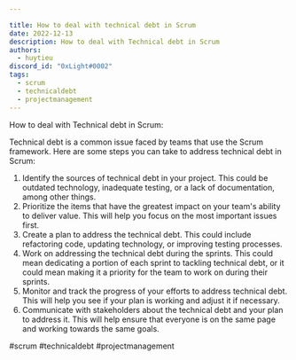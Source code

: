 ```yaml
---

title: How to deal with technical debt in Scrum
date: 2022-12-13
description: How to deal with Technical debt in Scrum
authors:
  - huytieu
discord_id: "0xLight#0002"
tags:
  - scrum
  - technicaldebt
  - projectmanagement
---
```


How to deal with Technical debt in Scrum:

Technical debt is a common issue faced by teams that use the Scrum framework. Here are some steps you can take to address technical debt in Scrum:

1. Identify the sources of technical debt in your project. This could be outdated technology, inadequate testing, or a lack of documentation, among other things.
2. Prioritize the items that have the greatest impact on your team's ability to deliver value. This will help you focus on the most important issues first.
3. Create a plan to address the technical debt. This could include refactoring code, updating technology, or improving testing processes.
4. Work on addressing the technical debt during the sprints. This could mean dedicating a portion of each sprint to tackling technical debt, or it could mean making it a priority for the team to work on during their sprints.
5. Monitor and track the progress of your efforts to address technical debt. This will help you see if your plan is working and adjust it if necessary.
6. Communicate with stakeholders about the technical debt and your plan to address it. This will help ensure that everyone is on the same page and working towards the same goals.

#scrum #technicaldebt #projectmanagement
